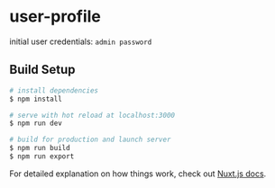 # user-profile

initial user credentials: `admin password`

## Build Setup

```bash
# install dependencies
$ npm install

# serve with hot reload at localhost:3000
$ npm run dev

# build for production and launch server
$ npm run build
$ npm run export
```

For detailed explanation on how things work, check out [Nuxt.js docs](https://nuxtjs.org).

